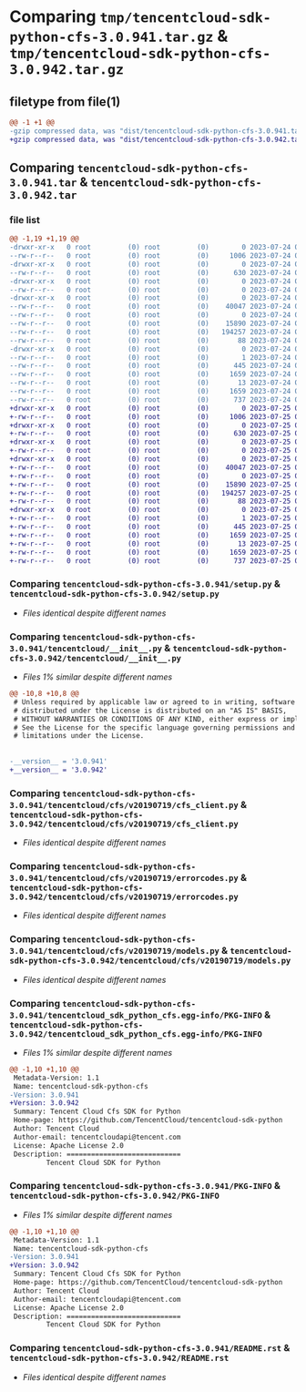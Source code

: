 # Comparing `tmp/tencentcloud-sdk-python-cfs-3.0.941.tar.gz` & `tmp/tencentcloud-sdk-python-cfs-3.0.942.tar.gz`

## filetype from file(1)

```diff
@@ -1 +1 @@
-gzip compressed data, was "dist/tencentcloud-sdk-python-cfs-3.0.941.tar", last modified: Mon Jul 24 00:33:01 2023, max compression
+gzip compressed data, was "dist/tencentcloud-sdk-python-cfs-3.0.942.tar", last modified: Tue Jul 25 04:13:39 2023, max compression
```

## Comparing `tencentcloud-sdk-python-cfs-3.0.941.tar` & `tencentcloud-sdk-python-cfs-3.0.942.tar`

### file list

```diff
@@ -1,19 +1,19 @@
-drwxr-xr-x   0 root         (0) root         (0)        0 2023-07-24 00:33:01.000000 tencentcloud-sdk-python-cfs-3.0.941/
--rw-r--r--   0 root         (0) root         (0)     1006 2023-07-24 00:33:01.000000 tencentcloud-sdk-python-cfs-3.0.941/setup.py
-drwxr-xr-x   0 root         (0) root         (0)        0 2023-07-24 00:33:01.000000 tencentcloud-sdk-python-cfs-3.0.941/tencentcloud/
--rw-r--r--   0 root         (0) root         (0)      630 2023-07-24 00:33:01.000000 tencentcloud-sdk-python-cfs-3.0.941/tencentcloud/__init__.py
-drwxr-xr-x   0 root         (0) root         (0)        0 2023-07-24 00:33:01.000000 tencentcloud-sdk-python-cfs-3.0.941/tencentcloud/cfs/
--rw-r--r--   0 root         (0) root         (0)        0 2023-07-24 00:33:01.000000 tencentcloud-sdk-python-cfs-3.0.941/tencentcloud/cfs/__init__.py
-drwxr-xr-x   0 root         (0) root         (0)        0 2023-07-24 00:33:01.000000 tencentcloud-sdk-python-cfs-3.0.941/tencentcloud/cfs/v20190719/
--rw-r--r--   0 root         (0) root         (0)    40047 2023-07-24 00:33:01.000000 tencentcloud-sdk-python-cfs-3.0.941/tencentcloud/cfs/v20190719/cfs_client.py
--rw-r--r--   0 root         (0) root         (0)        0 2023-07-24 00:33:01.000000 tencentcloud-sdk-python-cfs-3.0.941/tencentcloud/cfs/v20190719/__init__.py
--rw-r--r--   0 root         (0) root         (0)    15890 2023-07-24 00:33:01.000000 tencentcloud-sdk-python-cfs-3.0.941/tencentcloud/cfs/v20190719/errorcodes.py
--rw-r--r--   0 root         (0) root         (0)   194257 2023-07-24 00:33:01.000000 tencentcloud-sdk-python-cfs-3.0.941/tencentcloud/cfs/v20190719/models.py
--rw-r--r--   0 root         (0) root         (0)       88 2023-07-24 00:33:01.000000 tencentcloud-sdk-python-cfs-3.0.941/setup.cfg
-drwxr-xr-x   0 root         (0) root         (0)        0 2023-07-24 00:33:01.000000 tencentcloud-sdk-python-cfs-3.0.941/tencentcloud_sdk_python_cfs.egg-info/
--rw-r--r--   0 root         (0) root         (0)        1 2023-07-24 00:33:01.000000 tencentcloud-sdk-python-cfs-3.0.941/tencentcloud_sdk_python_cfs.egg-info/dependency_links.txt
--rw-r--r--   0 root         (0) root         (0)      445 2023-07-24 00:33:01.000000 tencentcloud-sdk-python-cfs-3.0.941/tencentcloud_sdk_python_cfs.egg-info/SOURCES.txt
--rw-r--r--   0 root         (0) root         (0)     1659 2023-07-24 00:33:01.000000 tencentcloud-sdk-python-cfs-3.0.941/tencentcloud_sdk_python_cfs.egg-info/PKG-INFO
--rw-r--r--   0 root         (0) root         (0)       13 2023-07-24 00:33:01.000000 tencentcloud-sdk-python-cfs-3.0.941/tencentcloud_sdk_python_cfs.egg-info/top_level.txt
--rw-r--r--   0 root         (0) root         (0)     1659 2023-07-24 00:33:01.000000 tencentcloud-sdk-python-cfs-3.0.941/PKG-INFO
--rw-r--r--   0 root         (0) root         (0)      737 2023-07-24 00:33:01.000000 tencentcloud-sdk-python-cfs-3.0.941/README.rst
+drwxr-xr-x   0 root         (0) root         (0)        0 2023-07-25 04:13:39.000000 tencentcloud-sdk-python-cfs-3.0.942/
+-rw-r--r--   0 root         (0) root         (0)     1006 2023-07-25 04:13:39.000000 tencentcloud-sdk-python-cfs-3.0.942/setup.py
+drwxr-xr-x   0 root         (0) root         (0)        0 2023-07-25 04:13:39.000000 tencentcloud-sdk-python-cfs-3.0.942/tencentcloud/
+-rw-r--r--   0 root         (0) root         (0)      630 2023-07-25 04:13:39.000000 tencentcloud-sdk-python-cfs-3.0.942/tencentcloud/__init__.py
+drwxr-xr-x   0 root         (0) root         (0)        0 2023-07-25 04:13:39.000000 tencentcloud-sdk-python-cfs-3.0.942/tencentcloud/cfs/
+-rw-r--r--   0 root         (0) root         (0)        0 2023-07-25 04:13:39.000000 tencentcloud-sdk-python-cfs-3.0.942/tencentcloud/cfs/__init__.py
+drwxr-xr-x   0 root         (0) root         (0)        0 2023-07-25 04:13:39.000000 tencentcloud-sdk-python-cfs-3.0.942/tencentcloud/cfs/v20190719/
+-rw-r--r--   0 root         (0) root         (0)    40047 2023-07-25 04:13:39.000000 tencentcloud-sdk-python-cfs-3.0.942/tencentcloud/cfs/v20190719/cfs_client.py
+-rw-r--r--   0 root         (0) root         (0)        0 2023-07-25 04:13:39.000000 tencentcloud-sdk-python-cfs-3.0.942/tencentcloud/cfs/v20190719/__init__.py
+-rw-r--r--   0 root         (0) root         (0)    15890 2023-07-25 04:13:39.000000 tencentcloud-sdk-python-cfs-3.0.942/tencentcloud/cfs/v20190719/errorcodes.py
+-rw-r--r--   0 root         (0) root         (0)   194257 2023-07-25 04:13:39.000000 tencentcloud-sdk-python-cfs-3.0.942/tencentcloud/cfs/v20190719/models.py
+-rw-r--r--   0 root         (0) root         (0)       88 2023-07-25 04:13:39.000000 tencentcloud-sdk-python-cfs-3.0.942/setup.cfg
+drwxr-xr-x   0 root         (0) root         (0)        0 2023-07-25 04:13:39.000000 tencentcloud-sdk-python-cfs-3.0.942/tencentcloud_sdk_python_cfs.egg-info/
+-rw-r--r--   0 root         (0) root         (0)        1 2023-07-25 04:13:39.000000 tencentcloud-sdk-python-cfs-3.0.942/tencentcloud_sdk_python_cfs.egg-info/dependency_links.txt
+-rw-r--r--   0 root         (0) root         (0)      445 2023-07-25 04:13:39.000000 tencentcloud-sdk-python-cfs-3.0.942/tencentcloud_sdk_python_cfs.egg-info/SOURCES.txt
+-rw-r--r--   0 root         (0) root         (0)     1659 2023-07-25 04:13:39.000000 tencentcloud-sdk-python-cfs-3.0.942/tencentcloud_sdk_python_cfs.egg-info/PKG-INFO
+-rw-r--r--   0 root         (0) root         (0)       13 2023-07-25 04:13:39.000000 tencentcloud-sdk-python-cfs-3.0.942/tencentcloud_sdk_python_cfs.egg-info/top_level.txt
+-rw-r--r--   0 root         (0) root         (0)     1659 2023-07-25 04:13:39.000000 tencentcloud-sdk-python-cfs-3.0.942/PKG-INFO
+-rw-r--r--   0 root         (0) root         (0)      737 2023-07-25 04:13:39.000000 tencentcloud-sdk-python-cfs-3.0.942/README.rst
```

### Comparing `tencentcloud-sdk-python-cfs-3.0.941/setup.py` & `tencentcloud-sdk-python-cfs-3.0.942/setup.py`

 * *Files identical despite different names*

### Comparing `tencentcloud-sdk-python-cfs-3.0.941/tencentcloud/__init__.py` & `tencentcloud-sdk-python-cfs-3.0.942/tencentcloud/__init__.py`

 * *Files 1% similar despite different names*

```diff
@@ -10,8 +10,8 @@
 # Unless required by applicable law or agreed to in writing, software
 # distributed under the License is distributed on an "AS IS" BASIS,
 # WITHOUT WARRANTIES OR CONDITIONS OF ANY KIND, either express or implied.
 # See the License for the specific language governing permissions and
 # limitations under the License.
 
 
-__version__ = '3.0.941'
+__version__ = '3.0.942'
```

### Comparing `tencentcloud-sdk-python-cfs-3.0.941/tencentcloud/cfs/v20190719/cfs_client.py` & `tencentcloud-sdk-python-cfs-3.0.942/tencentcloud/cfs/v20190719/cfs_client.py`

 * *Files identical despite different names*

### Comparing `tencentcloud-sdk-python-cfs-3.0.941/tencentcloud/cfs/v20190719/errorcodes.py` & `tencentcloud-sdk-python-cfs-3.0.942/tencentcloud/cfs/v20190719/errorcodes.py`

 * *Files identical despite different names*

### Comparing `tencentcloud-sdk-python-cfs-3.0.941/tencentcloud/cfs/v20190719/models.py` & `tencentcloud-sdk-python-cfs-3.0.942/tencentcloud/cfs/v20190719/models.py`

 * *Files identical despite different names*

### Comparing `tencentcloud-sdk-python-cfs-3.0.941/tencentcloud_sdk_python_cfs.egg-info/PKG-INFO` & `tencentcloud-sdk-python-cfs-3.0.942/tencentcloud_sdk_python_cfs.egg-info/PKG-INFO`

 * *Files 1% similar despite different names*

```diff
@@ -1,10 +1,10 @@
 Metadata-Version: 1.1
 Name: tencentcloud-sdk-python-cfs
-Version: 3.0.941
+Version: 3.0.942
 Summary: Tencent Cloud Cfs SDK for Python
 Home-page: https://github.com/TencentCloud/tencentcloud-sdk-python
 Author: Tencent Cloud
 Author-email: tencentcloudapi@tencent.com
 License: Apache License 2.0
 Description: ============================
         Tencent Cloud SDK for Python
```

### Comparing `tencentcloud-sdk-python-cfs-3.0.941/PKG-INFO` & `tencentcloud-sdk-python-cfs-3.0.942/PKG-INFO`

 * *Files 1% similar despite different names*

```diff
@@ -1,10 +1,10 @@
 Metadata-Version: 1.1
 Name: tencentcloud-sdk-python-cfs
-Version: 3.0.941
+Version: 3.0.942
 Summary: Tencent Cloud Cfs SDK for Python
 Home-page: https://github.com/TencentCloud/tencentcloud-sdk-python
 Author: Tencent Cloud
 Author-email: tencentcloudapi@tencent.com
 License: Apache License 2.0
 Description: ============================
         Tencent Cloud SDK for Python
```

### Comparing `tencentcloud-sdk-python-cfs-3.0.941/README.rst` & `tencentcloud-sdk-python-cfs-3.0.942/README.rst`

 * *Files identical despite different names*

